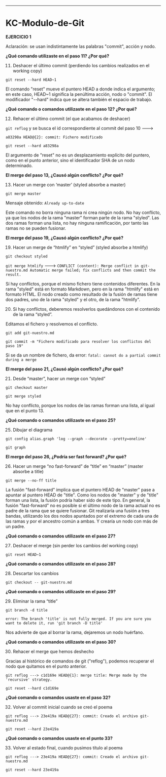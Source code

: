 
-------------------------------------------------------
# KC-Modulo-de-Git

**EJERCICIO 1**

Aclaración: se usan indistintamente las palabras "commit", acción y nodo.

**¿Qué comando utilizaste en el paso 11? ¿Por qué?**

11) Deshacer el último commit (perdiendo los cambios realizados en el working copy)

```git reset --hard HEAD~1```

El comando "reset" mueve el puntero HEAD a donde indica el argumento; en este caso, HEAD~1 significa la penúltima acción, nodo o "commit". El modificador "--hard" indica que se altera también el espacio de trabajo.

**¿Qué comando o comandos utilizaste en el paso 12? ¿Por qué?**

12) Rehacer el último commit (el que acabamos de deshacer)

```git reflog``` y se busca el id correspondiente al commit del paso 10 ---> 

```a83298a HEAD@{2}: commit: Fichero modificado```

```git reset --hard a83298a```

El argumento de "reset" no es un desplazamiento explícito del puntero, como en el punto anterior, sino el identificador SHA de un nodo determinado.

**El merge del paso 13, ¿Causó algún conflicto? ¿Por qué?**

13) Hacer un merge con ‘master’ (styled absorbe a master)

```git merge master```

Mensaje obtenido: 
```Already up-to-date```

Este comando no borra ninguna rama ni crea ningún nodo. No hay conflicto, ya que los nodos de la rama "master" forman parte de la rama "styled". Las dos ramas forman una lista, no hay ninguna ramificación, por tanto las ramas no se pueden fusionar.

**El merge del paso 19, ¿Causó algún conflicto? ¿Por qué?**

19) Hacer un merge de “htmlify” en “styled” (styled absorbe a htmlify)

```git checkout styled```

```git merge htmlify```
---> ```CONFLICT (content): Merge conflict in git-nuestro.md
Automatic merge failed; fix conflicts and then commit the result.```

Sí hay conflictos, porque el mismo fichero tiene contenidos diferentes. En la rama "styled" está en formato Markdown, pero en  la rama "htmlify" está en formato HTML. El nodo creado como resultado de la fusión de ramas tiene dos padres, uno de la rama "styled" y el otro, de la rama "htmlify".

20) Si hay conflictos, deberemos resolverlos quedándonos con el contenido de la rama “styled”.

Editamos el fichero y resolvemos el conflicto.

```git add git-nuestro.md```

```git commit -m "Fichero modificado para resolver los conflictos del paso 19"```

Si se da un nombre de fichero, da error:
```fatal: cannot do a partial commit during a merge```

**El merge del paso 21, ¿Causó algún conflicto? ¿Por qué?**

21) Desde “master”, hacer un merge con “styled”

```git checkout master```

```git merge styled```

No hay conflicto, porque los nodos de las ramas forman una lista, al igual que en el punto 13.

**¿Qué comando o comandos utilizaste en el paso 25?**

25) Dibujar el diagrama

```git config alias.graph 'log --graph --decorate --pretty=oneline' ```

```git graph ```

**El merge del paso 26, ¿Podría ser fast forward? ¿Por qué?**

26) Hacer un merge “no fast-forward” de “title” en “master” (master absorbe a title)

```git merge --no-ff title```

La fusión "fast-forward" implica que el puntero HEAD de "master" pase a apuntar al puntero HEAD de "title". Como los nodos de "master" y de "title" forman una lista, la fusión podría haber sido de este tipo.
En general, la fusión "fast-forward" no es posible si el último nodo de la rama actual no es padre de la rama que se quiere fusionar. Git realizaría una fusión a tres bandas, utilizando los dos nodos apuntados por el extremo de cada una de las ramas y por el ancestro común a ambas. Y crearía un nodo con más de un padre. 

**¿Qué comando o comandos utilizaste en el paso 27?**

27) Deshacer el merge (sin perder los cambios del working copy)

```git reset HEAD~1```

**¿Qué comando o comandos utilizaste en el paso 28?**

28) Descartar los cambios

```git checkout -- git-nuestro.md```

**¿Qué comando o comandos utilizaste en el paso 29?**

29) Eliminar la rama “title”

```git branch -d title```

```error: The branch 'title' is not fully merged. If you are sure you want to delete it, run 'git branch -D title'```

Nos advierte de que al borrar la rama, dejaremos un nodo huérfano.

**¿Qué comando o comandos utilizaste en el paso 30?**

30) Rehacer el merge que hemos deshecho

Gracias al histórico de comandos de git ("reflog"), podemos recuperar el nodo que quitamos en el punto anterior.

```git reflog ---> c1d169e HEAD@{1}: merge title: Merge made by the 'recursive' strategy.```

```git reset --hard c1d169e```

**¿Qué comando o comandos usaste en el paso 32?**

32) Volver al commit inicial cuando se creó el poema

```git reflog ---> 23e419a HEAD@{27}: commit: Creado el archivo git-nuestro.md```

```git reset --hard 23e419a ```

**¿Qué comando o comandos usaste en el punto 33?**

33) Volver al estado final, cuando pusimos título al poema

```git reflog ---> 23e419a HEAD@{27}: commit: Creado el archivo git-nuestro.md```

```git reset --hard 23e419a ```

